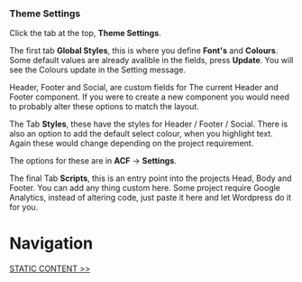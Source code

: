 ### Theme Settings

Click the tab at the top, **Theme Settings**.

The first tab **Global Styles**, this is where you define **Font's** and **Colours**. Some default values are already avalible in the fields, press **Update**. You will see the Colours update in the Setting message.

Header, Footer and Social, are custom fields for The current Header and Footer component. If you were to create a new component you would need to probably alter these options to match the layout.

The Tab **Styles**, these have the styles for Header / Footer / Social. There is also an option to add the default select colour, when you highlight text. Again these would change depending on the project requirement.

The options for these are in **ACF** -> **Settings**.

The final Tab **Scripts**, this is an entry point into the projects Head, Body and Footer. You can add any thing custom here. Some project require Google Analytics, instead of altering code, just paste it here and let Wordpress do it for you.

# Navigation

[STATIC CONTENT >>](static-content.md)
